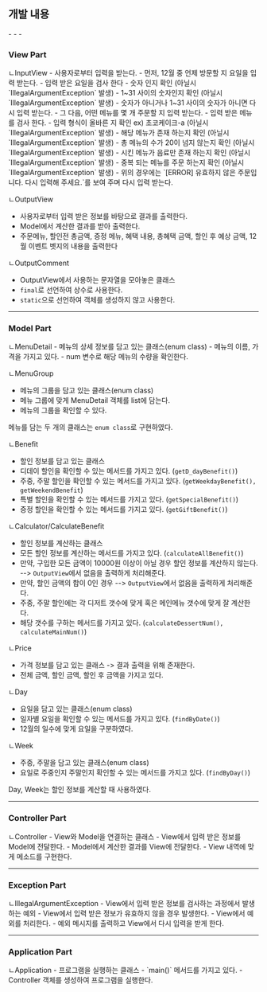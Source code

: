<h2>개발 내용</h2>
- - -
<h3>View Part</h3>
ㄴInputView
- 사용자로부터 입력을 받는다.
- 먼저, 12월 중 언제 방문할 지 요일을 입력 받는다.
  - 입력 받은 요일을 검사 한다
  - 숫자 인지 확인 (아닐시 `IllegalArgumentException` 발생)
  - 1~31 사이의 숫자인지 확인 (아닐시 `IllegalArgumentException` 발생)
  - 숫자가 아니거나 1~31 사이의 숫자가 아니면 다시 입력 받는다.
- 그 다음, 어떤 메뉴를 몇 개 주문할 지 입력 받는다.
  - 입력 받은 메뉴를 검사 한다.
  - 입력 형식이 올바른 지 확인 ex) 초코케이크-a (아닐시 `IllegalArgumentException` 발생)
  - 해당 메뉴가 존재 하는지 확인 (아닐시 `IllegalArgumentException` 발생)
  - 총 메뉴의 수가 20이 넘지 않는지 확인 (아닐시 `IllegalArgumentException` 발생)
  - 시킨 메뉴가 음료만 존재 하는지 확인 (아닐시 `IllegalArgumentException` 발생)
  - 중복 되는 메뉴를 주문 하는지 확인 (아닐시 `IllegalArgumentException` 발생)
  - 위의 경우에는 `[ERROR] 유효하지 않은 주문입니다. 다시 입력해 주세요.`를 보여 주며 다시 입력 받는다.

ㄴOutputView
  - 사용자로부터 입력 받은 정보를 바탕으로 결과를 출력한다.
  - Model에서 계산한 결과를 받아 출력한다.
  - 주문메뉴, 할인전 총금액, 증정 메뉴, 혜택 내용, 총혜택 금액, 할인 후 예상 금액, 12월 이벤트 벳지의 내용을 출력한다

ㄴOutputComment
- OutputView에서 사용하는 문자열을 모아놓은 클래스
- `final`로 선언하여 상수로 사용한다.
- `static`으로 선언하여 객체를 생성하지 않고 사용한다.

---
<h3>Model Part</h3>
ㄴMenuDetail
- 메뉴의 상세 정보를 담고 있는 클래스(enum class)
- 메뉴의 이름, 가격을 가지고 있다.
- num 변수로 해당 메뉴의 수량을 확인한다.

ㄴMenuGroup
- 메뉴의 그룹을 담고 있는 클래스(enum class)
- 메뉴 그룹에 맞게 MenuDetail 객체를 list에 담는다.
- 메뉴의 그룹을 확인할 수 있다.

메뉴를 담는 두 개의 클래스는 `enum class`로 구현하였다.<br>

ㄴBenefit
- 할인 정보를 담고 있는 클래스
- 디데이 할인을 확인할 수 있는 메서드를 가지고 있다. (`getD_dayBenefit()`)
- 주중, 주말 할인을 확인할 수 있는 메서드를 가지고 있다. (`getWeekdayBenefit(), getWeekendBenefit`)
- 특별 할인을 확인할 수 있는 메서드를 가지고 있다. (`getSpecialBenefit()`)
- 증정 할인을 확인할 수 있는 메서드를 가지고 있다. (`getGiftBenefit()`)

ㄴCalculator/CalculateBenefit
- 할인 정보를 계산하는 클래스
- 모든 할인 정보를 계산하는 메서드를 가지고 있다. (`calculateAllBenefit()`)
- 만약, 구입한 모든 금액이 10000원 이상이 아닐 경우 할인 정보를 계산하지 않는다. --> `OutputView`에서 없음을 출력하게 처리해준다.
- 만약, 할인 금액의 합이 0인 경우 --> `OutputView`에서 없음을 출력하게 처리해준다.
- 주중, 주말 할인에는 각 디저트 갯수에 맞게 혹은 메인메뉴 갯수에 맞게 잘 계산한다.
- 해당 갯수를 구하는 메서드를 가지고 있다. (`calculateDessertNum(), calculateMainNum()`)

ㄴPrice
- 가격 정보를 담고 있는 클래스 -> 결과 출력을 위해 존재한다.
- 전체 금액, 할인 금액, 할인 후 금액을 가지고 있다.

ㄴDay
- 요일을 담고 있는 클래스(enum class)
- 일자별 요일을 확인할 수 있는 메서드를 가지고 있다. (`findByDate()`)
- 12월의 일수에 맞게 요일을 구분하였다.

ㄴWeek
- 주중, 주말을 담고 있는 클래스(enum class)
- 요일로 주중인지 주말인지 확인할 수 있는 메서드를 가지고 있다. (`findByDay()`)

Day, Week는 할인 정보를 계산할 때 사용하였다.

---
<h3>Controller Part</h3>
ㄴController
  - View와 Model을 연결하는 클래스
  - View에서 입력 받은 정보를 Model에 전달한다.
  - Model에서 계산한 결과를 View에 전달한다.
  - View 내역에 맞게 메소드를 구현한다.

---
<h3>Exception Part</h3>
ㄴIllegalArgumentException
  - View에서 입력 받은 정보를 검사하는 과정에서 발생하는 예외
  - View에서 입력 받은 정보가 유효하지 않을 경우 발생한다.
  - View에서 예외를 처리한다.
  - 예외 메시지를 출력하고 View에서 다시 입력을 받게 한다.

---
<h3>Application Part</h3>
ㄴApplication
  - 프로그램을 실행하는 클래스
  - `main()` 메서드를 가지고 있다.
  - Controller 객체를 생성하여 프로그램을 실행한다.